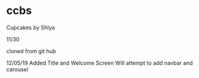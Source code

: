 # ccbs
Cupcakes by Shlya


11/30

cloned from git hub


12/05/19
Added Title and Welcome Screen
Will attempt to add navbar and carousel
